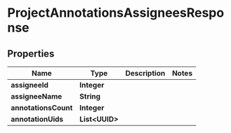 

# ProjectAnnotationsAssigneesResponse


## Properties

Name | Type | Description | Notes
------------ | ------------- | ------------- | -------------
**assigneeId** | **Integer** |  | 
**assigneeName** | **String** |  | 
**annotationsCount** | **Integer** |  | 
**annotationUids** | **List&lt;UUID&gt;** |  | 



